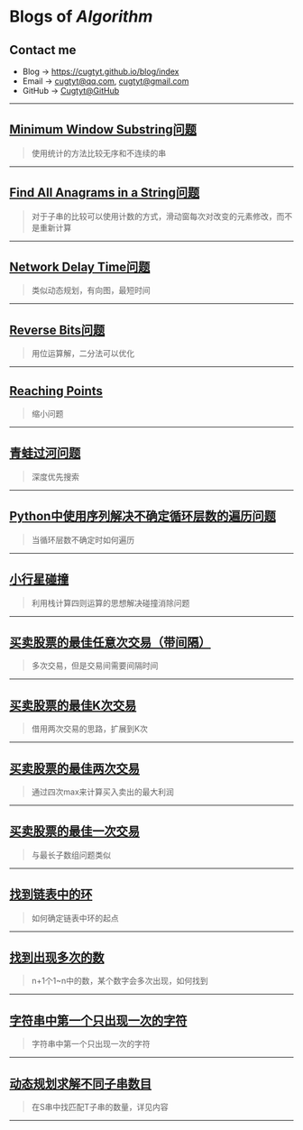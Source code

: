 # **Blogs of *Algorithm***

## Contact me

* Blog -> <https://cugtyt.github.io/blog/index>
* Email -> <cugtyt@qq.com>, <cugtyt@gmail.com>
* GitHub -> [Cugtyt@GitHub](https://github.com/Cugtyt)

---

## [**Minimum Window Substring问题**](https://cugtyt.github.io/blog/algo/2018081514)

> 使用统计的方法比较无序和不连续的串

---

## [**Find All Anagrams in a String问题**](https://cugtyt.github.io/blog/algo/2018081318)

> 对于子串的比较可以使用计数的方式，滑动窗每次对改变的元素修改，而不是重新计算

---

## [**Network Delay Time问题**](https://cugtyt.github.io/blog/algo/2018080612)

> 类似动态规划，有向图，最短时间

---

## [**Reverse Bits问题**](https://cugtyt.github.io/blog/algo/2018080215)

> 用位运算解，二分法可以优化

---

## [**Reaching Points**](https://cugtyt.github.io/blog/algo/201807231703)

> 缩小问题

---

## [**青蛙过河问题**](https://cugtyt.github.io/blog/algo/201804291948)

> 深度优先搜索

---

## [**Python中使用序列解决不确定循环层数的遍历问题**](https://cugtyt.github.io/blog/algo/201803271441)

> 当循环层数不确定时如何遍历

---

## [**小行星碰撞**](https://cugtyt.github.io/blog/algo/201802282113)

> 利用栈计算四则运算的思想解决碰撞消除问题

---

## [**买卖股票的最佳任意次交易（带间隔）**](https://cugtyt.github.io/blog/algo/201802281634)

> 多次交易，但是交易间需要间隔时间

---

## [**买卖股票的最佳K次交易**](https://cugtyt.github.io/blog/algo/201802281619)

> 借用两次交易的思路，扩展到K次

---

## [**买卖股票的最佳两次交易**](https://cugtyt.github.io/blog/algo/201802281555)

> 通过四次max来计算买入卖出的最大利润

---

## [**买卖股票的最佳一次交易**](https://cugtyt.github.io/blog/algo/201802172140)

> 与最长子数组问题类似

---

## [**找到链表中的环**](https://cugtyt.github.io/blog/algo/201802121954)

> 如何确定链表中环的起点

---

## [**找到出现多次的数**](https://cugtyt.github.io/blog/algo/201802121450)

> n+1个1~n中的数，某个数字会多次出现，如何找到

---

## [**字符串中第一个只出现一次的字符**](https://cugtyt.github.io/blog/algo/201802061802)

> 字符串中第一个只出现一次的字符

---

## [**动态规划求解不同子串数目**](https://cugtyt.github.io/blog/algo/201802052106)

> 在S串中找匹配T子串的数量，详见内容

---
